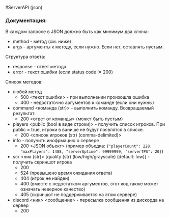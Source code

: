 #ServerAPI (json)

### Документация:
В каждом запросе в JSON должно быть как минимум два ключа:
* method - метод (см. ниже)
* args - аргументы к методу, если нужно. Если нет, оставлять пустым.

Структура ответа:
* response - ответ метода
* error - текст ошибки (если status code != 200)


Список методов:
* любой метод
    * 500 <текст ошибки> - при выполнении произошла ошибка
    * 400 - недостаточно аргументов к команде (если они нужны)
* command <команда (str)> - выполнить команду. Возвращаемый результат:
    * 200 <ответ от команды> (может быть пустым)
* players <public (bool в виде строки)> - получить список игроков. При public = true, игроки в ванише не будут появлятся в списке.
    * 200 <список игроков (str) (comma-delimited)>
* info - получить инофрмацию о сервере
    * 200 <JSON объект> (пример объедка: `{"playerCount": 228, "maxPlayers": 1488, "serverUptime": 99999999, "serverTPS": 20}`)
* scr <ник (str)> [quality (str) (low/high/grayscale) (default: low)] - получить скриншот игрока
    * 200 <base64 png>
    * 524 (превышено время ожидания ответа)
    * 404 (игрок не найден)
    * 400 (вместе с недостатком аргументов, этот код также может означать неверное качество)
    * 405 (скриншот не поддерживается на этом сервере)
* discord <ник> <сообщение> - пересылка сообщения из дискорда на сервер
    * 200